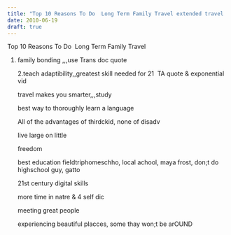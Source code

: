 ```yaml
---
title: "Top 10 Reasons To Do  Long Term Family Travel extended travel  lifestyle design perpetual travelers"
date: 2010-06-19
draft: true
---
```


Top 10 Reasons To Do  Long Term Family Travel

<!--more-->

1. family bonding ,,,use Trans doc quote  
      
    2.teach adaptibility,,greatest skill needed for 21  TA quote & exponential vid  
      
    travel makes you smarter,,,study  
      
    best way to thoroughly learn a language  
      
    All of the advantages of thirdckid, none of disadv  
      
    live large on little  
      
    freedom  
      
    best education fieldtriphomeschho, local achool, maya frost, don;t do highschool guy, gatto  
      
    21st century digital skills  
      
    more time in natre & 4 self dic  
      
    meeting great people  
      
    experiencing beautiful placces, some thay won;t be arOUND
